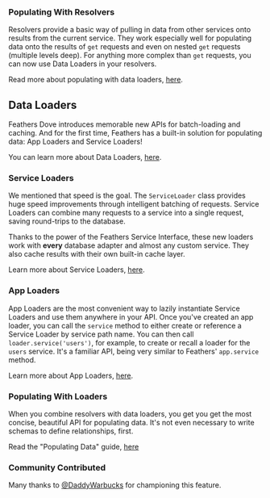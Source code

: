<!--
This was formerly in the Dove migration guide
 -->

### Populating With Resolvers

Resolvers provide a basic way of pulling in data from other services onto results from the current service. They work especially well for populating data onto the results of `get` requests and even on nested `get` requests (multiple levels deep). For anything more complex than `get` requests, you can now use Data Loaders in your resolvers.

Read more about populating with data loaders, [here](#populating-with-loaders).

## Data Loaders

Feathers Dove introduces memorable new APIs for batch-loading and caching. And for the first time, Feathers has a built-in solution for populating data: App Loaders and Service Loaders!

You can learn more about Data Loaders, [here](/api/loader/index).


### Service Loaders

We mentioned that speed is the goal. The `ServiceLoader` class provides huge speed improvements through intelligent batching of requests. Service Loaders can combine many requests to a service into a single request, saving round-trips to the database.

Thanks to the power of the Feathers Service Interface, these new loaders work with **every** database adapter and almost any custom service. They also cache results with their own built-in cache layer.

Learn more about Service Loaders, [here](/api/loader/service-loader).

### App Loaders

App Loaders are the most convenient way to lazily instantiate Service Loaders and use them anywhere in your API. Once you've created an app loader, you can call the `service` method to either create or reference a Service Loader by service path name. You can then call `loader.service('users')`, for example, to create or recall a loader for the `users` service. It's a familiar API, being very similar to Feathers' `app.service` method.

Learn more about App Loaders, [here](/api/loader/app-loader). <br>

### Populating With Loaders

When you combine resolvers with data loaders, you get you get the most concise, beautiful API for populating data. It's not even necessary to write schemas to define relationships, first.

Read the "Populating Data" guide, [here](./populating)

### Community Contributed

Many thanks to [@DaddyWarbucks](https://github.com/DaddyWarbucks) for championing this feature.
